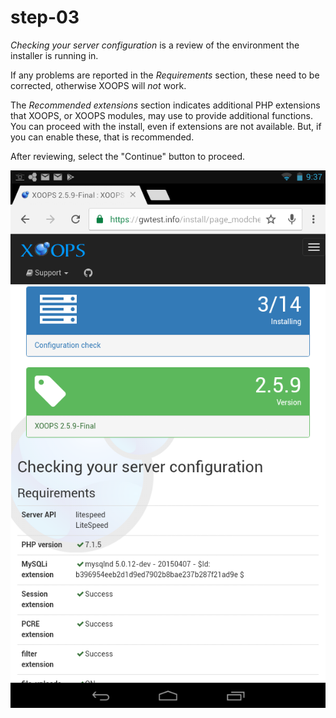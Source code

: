 # step-03

_Checking your server configuration_ is a review of the environment the installer is running in.

If any problems are reported in the _Requirements_ section, these need to be corrected, otherwise XOOPS will _not_ work.

The _Recommended extensions_ section indicates additional PHP extensions that XOOPS, or XOOPS modules, may use to provide additional functions. You can proceed with the install, even if extensions are not available. But, if you can enable these, that is recommended.

After reviewing, select the "Continue" button to proceed.

![XOOPS Installer Configuration Check on Mobile](../../../.gitbook/assets/installer-03-tablet.png)

